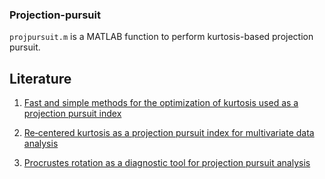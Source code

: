 ### Projection-pursuit
`projpursuit.m` is a MATLAB function to perform kurtosis-based projection pursuit.

Literature
----------

1. [Fast and simple methods for the optimization of kurtosis used as a projection pursuit index](https://doi.org/10.1016/j.aca.2011.08.006)

2. [Re‐centered kurtosis as a projection pursuit index for multivariate data analysis](https://doi.org/10.1002/cem.2568)

3. [Procrustes rotation as a diagnostic tool for projection pursuit analysis](https://doi.org/10.1016/j.aca.2015.03.006)
